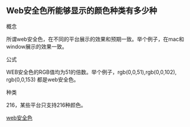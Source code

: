 ## Web安全色所能够显示的颜色种类有多少种

概念

所谓web安全色，在不同的平台展示的效果和预期一致。举个例子，在mac和window展示的效果一致。

公式

WEB安全色的RGB值均为51的倍数。举个例子，rgb(0,0,51),rgb(0,0,102), rgb(0,0,153) 都是web安全色。

种类

216，某些平台只支持216种颜色。

[web安全色](https://www.bootcss.com/p/websafecolors/)